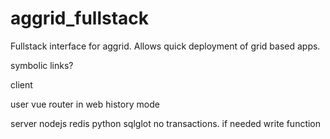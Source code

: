 # aggrid_fullstack
Fullstack interface for aggrid. Allows quick deployment of grid based apps.

symbolic links?

client

user vue router in web history mode


server
    nodejs
    redis
    python sqlglot
        no transactions. if needed write function
